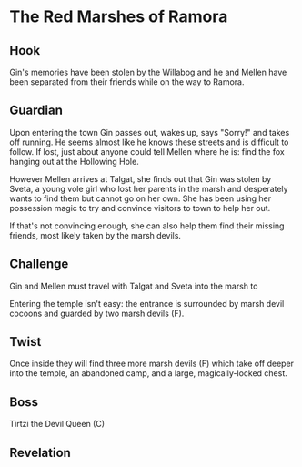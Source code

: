 # The Red Marshes of Ramora


## Hook
Gin's memories have been stolen by the Willabog and he and Mellen have been separated from their friends while on the way to Ramora.

## Guardian
Upon entering the town Gin passes out, wakes up, says "Sorry!" and takes off running. He seems almost like he knows these streets and is difficult to follow. If lost, just about anyone could tell Mellen where he is: find the fox hanging out at the Hollowing Hole.

However Mellen arrives at Talgat, she finds out that Gin was stolen by Sveta, a young vole girl who lost her parents in the marsh and desperately wants to find them but cannot go on her own. She has been using her possession magic to try and convince visitors to town to help her out.

If that's not convincing enough, she can also help them find their missing friends, most likely taken by the marsh devils.

## Challenge
Gin and Mellen must travel with Talgat and Sveta into the marsh to

Entering the temple isn't easy: the entrance is surrounded by marsh devil cocoons and guarded by two marsh devils (F).

## Twist
Once inside they will find three more marsh devils (F) which take off deeper into the temple, an abandoned camp, and a large, magically-locked chest.

## Boss
Tirtzi the Devil Queen (C)

## Revelation